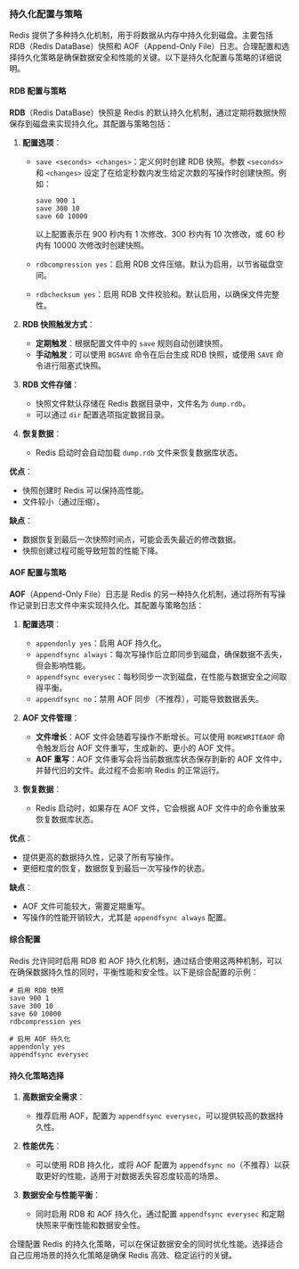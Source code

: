 ### 持久化配置与策略

Redis 提供了多种持久化机制，用于将数据从内存中持久化到磁盘。主要包括 RDB（Redis DataBase）快照和 AOF（Append-Only File）日志。合理配置和选择持久化策略是确保数据安全和性能的关键。以下是持久化配置与策略的详细说明。

#### RDB 配置与策略

**RDB**（Redis DataBase）快照是 Redis 的默认持久化机制，通过定期将数据快照保存到磁盘来实现持久化。其配置与策略包括：

1. **配置选项**：
   - `save <seconds> <changes>`：定义何时创建 RDB 快照。参数 `<seconds>` 和 `<changes>` 设定了在给定秒数内发生给定次数的写操作时创建快照。例如：
     ```plaintext
     save 900 1
     save 300 10
     save 60 10000
     ```
     以上配置表示在 900 秒内有 1 次修改、300 秒内有 10 次修改，或 60 秒内有 10000 次修改时创建快照。

   - `rdbcompression yes`：启用 RDB 文件压缩。默认为启用，以节省磁盘空间。
   - `rdbchecksum yes`：启用 RDB 文件校验和。默认启用，以确保文件完整性。

2. **RDB 快照触发方式**：
   - **定期触发**：根据配置文件中的 `save` 规则自动创建快照。
   - **手动触发**：可以使用 `BGSAVE` 命令在后台生成 RDB 快照，或使用 `SAVE` 命令进行阻塞式快照。

3. **RDB 文件存储**：
   - 快照文件默认存储在 Redis 数据目录中，文件名为 `dump.rdb`。
   - 可以通过 `dir` 配置选项指定数据目录。

4. **恢复数据**：
   - Redis 启动时会自动加载 `dump.rdb` 文件来恢复数据库状态。

**优点**：
- 快照创建时 Redis 可以保持高性能。
- 文件较小（通过压缩）。

**缺点**：
- 数据恢复到最后一次快照时间点，可能会丢失最近的修改数据。
- 快照创建过程可能导致短暂的性能下降。

#### AOF 配置与策略

**AOF**（Append-Only File）日志是 Redis 的另一种持久化机制，通过将所有写操作记录到日志文件中来实现持久化。其配置与策略包括：

1. **配置选项**：
   - `appendonly yes`：启用 AOF 持久化。
   - `appendfsync always`：每次写操作后立即同步到磁盘，确保数据不丢失，但会影响性能。
   - `appendfsync everysec`：每秒同步一次到磁盘，在性能与数据安全之间取得平衡。
   - `appendfsync no`：禁用 AOF 同步（不推荐），可能导致数据丢失。

2. **AOF 文件管理**：
   - **文件增长**：AOF 文件会随着写操作不断增长。可以使用 `BGREWRITEAOF` 命令触发后台 AOF 文件重写，生成新的、更小的 AOF 文件。
   - **AOF 重写**：AOF 文件重写会将当前数据库状态保存到新的 AOF 文件中，并替代旧的文件。此过程不会影响 Redis 的正常运行。

3. **恢复数据**：
   - Redis 启动时，如果存在 AOF 文件，它会根据 AOF 文件中的命令重放来恢复数据库状态。

**优点**：
- 提供更高的数据持久性，记录了所有写操作。
- 更细粒度的恢复，数据恢复到最后一次写操作的状态。

**缺点**：
- AOF 文件可能较大，需要定期重写。
- 写操作的性能开销较大，尤其是 `appendfsync always` 配置。

#### 综合配置

Redis 允许同时启用 RDB 和 AOF 持久化机制，通过结合使用这两种机制，可以在确保数据持久性的同时，平衡性能和安全性。以下是综合配置的示例：

```plaintext
# 启用 RDB 快照
save 900 1
save 300 10
save 60 10000
rdbcompression yes

# 启用 AOF 持久化
appendonly yes
appendfsync everysec
```

#### 持久化策略选择

1. **高数据安全需求**：
   - 推荐启用 AOF，配置为 `appendfsync everysec`，可以提供较高的数据持久性。

2. **性能优先**：
   - 可以使用 RDB 持久化，或将 AOF 配置为 `appendfsync no`（不推荐）以获取更好的性能，适用于对数据丢失容忍度较高的场景。

3. **数据安全与性能平衡**：
   - 同时启用 RDB 和 AOF 持久化，通过配置 `appendfsync everysec` 和定期快照来平衡性能和数据安全性。

合理配置 Redis 的持久化策略，可以在保证数据安全的同时优化性能。选择适合自己应用场景的持久化策略是确保 Redis 高效、稳定运行的关键。